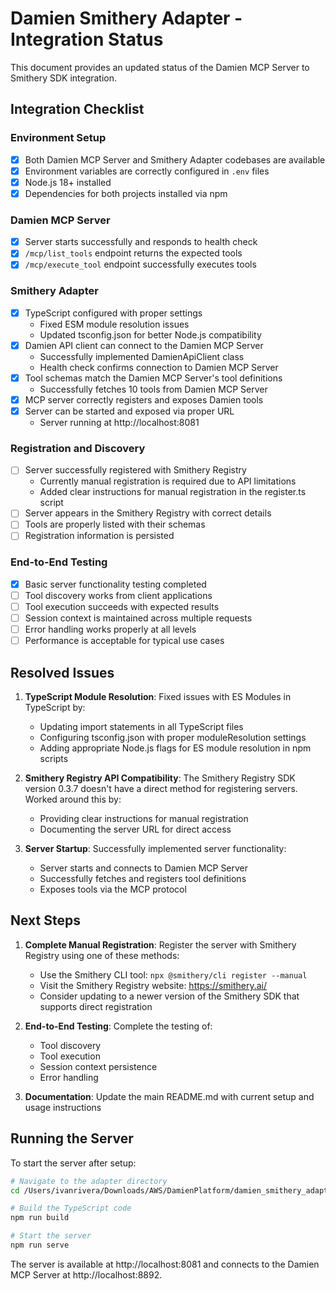# Damien Smithery Adapter - Integration Status

This document provides an updated status of the Damien MCP Server to Smithery SDK integration.

## Integration Checklist

### Environment Setup
- [x] Both Damien MCP Server and Smithery Adapter codebases are available
- [x] Environment variables are correctly configured in `.env` files
- [x] Node.js 18+ installed
- [x] Dependencies for both projects installed via npm

### Damien MCP Server
- [x] Server starts successfully and responds to health check
- [x] `/mcp/list_tools` endpoint returns the expected tools
- [x] `/mcp/execute_tool` endpoint successfully executes tools

### Smithery Adapter
- [x] TypeScript configured with proper settings
  - Fixed ESM module resolution issues
  - Updated tsconfig.json for better Node.js compatibility
- [x] Damien API client can connect to the Damien MCP Server
  - Successfully implemented DamienApiClient class
  - Health check confirms connection to Damien MCP Server
- [x] Tool schemas match the Damien MCP Server's tool definitions
  - Successfully fetches 10 tools from Damien MCP Server
- [x] MCP server correctly registers and exposes Damien tools
- [x] Server can be started and exposed via proper URL
  - Server running at http://localhost:8081

### Registration and Discovery
- [ ] Server successfully registered with Smithery Registry
  - Currently manual registration is required due to API limitations
  - Added clear instructions for manual registration in the register.ts script
- [ ] Server appears in the Smithery Registry with correct details
- [ ] Tools are properly listed with their schemas
- [ ] Registration information is persisted

### End-to-End Testing
- [x] Basic server functionality testing completed
- [ ] Tool discovery works from client applications
- [ ] Tool execution succeeds with expected results
- [ ] Session context is maintained across multiple requests
- [ ] Error handling works properly at all levels
- [ ] Performance is acceptable for typical use cases

## Resolved Issues

1. **TypeScript Module Resolution**: Fixed issues with ES Modules in TypeScript by:
   - Updating import statements in all TypeScript files
   - Configuring tsconfig.json with proper moduleResolution settings
   - Adding appropriate Node.js flags for ES module resolution in npm scripts

2. **Smithery Registry API Compatibility**: The Smithery Registry SDK version 0.3.7 doesn't have a direct method for registering servers. Worked around this by:
   - Providing clear instructions for manual registration
   - Documenting the server URL for direct access

3. **Server Startup**: Successfully implemented server functionality:
   - Server starts and connects to Damien MCP Server
   - Successfully fetches and registers tool definitions
   - Exposes tools via the MCP protocol

## Next Steps

1. **Complete Manual Registration**: Register the server with Smithery Registry using one of these methods:
   - Use the Smithery CLI tool: `npx @smithery/cli register --manual`
   - Visit the Smithery Registry website: https://smithery.ai/
   - Consider updating to a newer version of the Smithery SDK that supports direct registration

2. **End-to-End Testing**: Complete the testing of:
   - Tool discovery
   - Tool execution
   - Session context persistence
   - Error handling

3. **Documentation**: Update the main README.md with current setup and usage instructions

## Running the Server

To start the server after setup:

```bash
# Navigate to the adapter directory
cd /Users/ivanrivera/Downloads/AWS/DamienPlatform/damien_smithery_adapter

# Build the TypeScript code
npm run build

# Start the server
npm run serve
```

The server is available at http://localhost:8081 and connects to the Damien MCP Server at http://localhost:8892.
